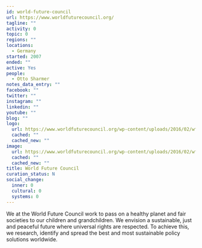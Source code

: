 ```yaml
---
id: world-future-council
url: https://www.worldfuturecouncil.org/
tagline: ""
activity: 0
topic: 0
regions: ""
locations:
  - Germany
started: 2007
ended: ""
active: Yes
people:
  - Otto Sharmer
notes_data_entry: ""
facebook: ""
twitter: ""
instagram: ""
linkedin: ""
youtube: ""
blog: ""
logo:
  url: https://www.worldfuturecouncil.org/wp-content/uploads/2016/02/wfclogo_voiceoffg-02-02-02.png
  cached: ""
  cached_new: ""
image:
  url: https://www.worldfuturecouncil.org/wp-content/uploads/2016/02/wfclogo_voiceoffg-02-02-02.png
  cached: ""
  cached_new: ""
title: World Future Council
curation_status: N
social_change:
  inner: 0
  cultural: 0
  systems: 0
---
```


We at the World Future Council work to pass on a healthy planet and fair societies to our children and grandchildren. We envision a sustainable, just and peaceful future where universal rights are respected. To achieve this, we research, identify and spread the best and most sustainable policy solutions worldwide.
